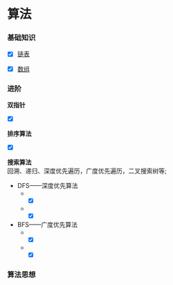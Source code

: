 # 算法

### 基础知识

- [x] [链表]()
- [x] [数组]()


### 进阶

**双指针**
 - [x] []()

**排序算法**
 - [x] []()

**搜索算法**  
回溯、递归、深度优先遍历，广度优先遍历，二叉搜索树等;

* DFS——深度优先算法
  * - [x] []()
  * - [x] []()

* BFS——广度优先算法
  * - [x] []()
  * - [x] []() 

### 算法思想
